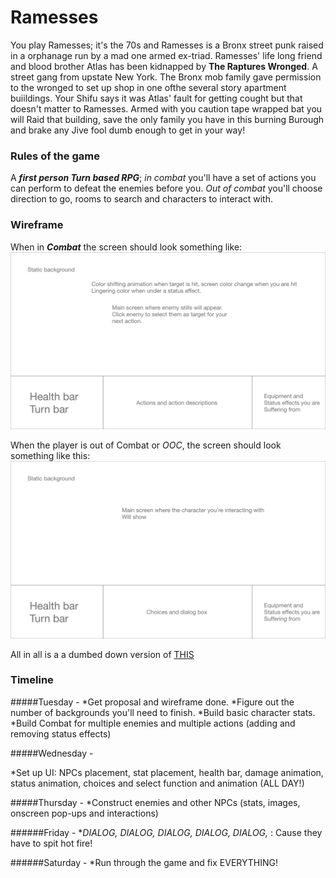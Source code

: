 # Ramesses 
You play Ramesses; it's the 70s  and Ramesses is a Bronx street punk raised in a orphanage run by a mad one armed ex-triad. Ramesses' life long friend and blood brother Atlas has been kidnapped by **The Raptures Wronged**. A street gang from upstate New York. The Bronx mob family gave permission to the wronged to set up shop in one ofthe several story apartment buiildings. Your Shifu says it was Atlas' fault for getting cought but that doesn't matter to Ramesses. Armed with you caution tape wrapped bat you will Raid that building, save the only family you have in this burning Burough and brake any Jive fool dumb enough to get in your way! 

### Rules of the game 
A **_first person Turn based RPG_**; _in combat_ you'll have a set of actions you can perform to defeat the enemies before you. _Out of combat_ you'll choose direction to go, rooms to search and characters to interact with.

### Wireframe
When in **_Combat_** the screen should look something like: 
![Combat](wireframe/C.png) 

When the player is out of  Combat or _OOC_, the screen should look something like this: 
![OOC](wireframe/OOC.png)

All in all is a a dumbed down version of [THIS](https://www.pocketgamer.com/articles/057732/demon-gaze-is-ready-to-bring-first-person-dungeon-crawling-to-the-vita/)
### Timeline

#####Tuesday -
*Get proposal and wireframe done.
*Figure out the number of backgrounds you'll need to finish. 
*Build basic character stats.
*Build Combat for multiple enemies and multiple actions (adding and removing status effects)

#####Wednesday -

*Set up UI: NPCs placement, stat placement, health bar, damage animation, status animation, choices and select function and animation (ALL DAY!)

#####Thursday - 
*Construct enemies and other NPCs (stats, images, onscreen pop-ups and interactions)

######Friday -
*_DIALOG, DIALOG, DIALOG, DIALOG,  DIALOG,_ : Cause they have to spit hot fire!

######Saturday -
*Run through the game and fix EVERYTHING!